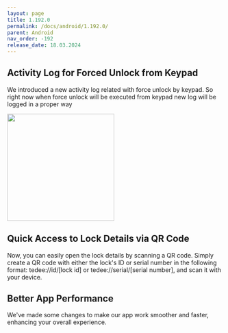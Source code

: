 ```yaml
---
layout: page
title: 1.192.0
permalink: /docs/android/1.192.0/
parent: Android
nav_order: -192
release_date: 18.03.2024
---
```


## Activity Log for Forced Unlock from Keypad
We introduced a new activity log related with force unlock by keypad. So right now when force unlock will be executed from keypad new log will be logged in a proper way

<img src="/tedee-release-notes/docs/android/assets/1.192.0_force_unlocked_by_keypad_activity_log.png" width="250">

## Quick Access to Lock Details via QR Code
Now, you can easily open the lock details by scanning a QR code. Simply create a QR code with either the lock's ID or serial number in the following format: tedee://id/[lock id] or tedee://serial/[serial number], and scan it with your device.

## Better App Performance
We've made some changes to make our app work smoother and faster, enhancing your overall experience.